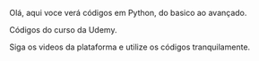 Olá, aqui voce verá códigos em Python, do basico ao avançado.

Códigos do curso da Udemy.

Siga os videos da plataforma e utilize os códigos tranquilamente.